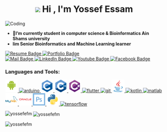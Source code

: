  <h1 align="center"><img src="https://th.bing.com/th/id/R.c6e0e149eab9ea7964bed1d27ead3bc8?rik=7E24ci958kO%2fkA&riu=http%3a%2f%2fstatic.skaip.org%2fimg%2femoticons%2f180x180%2ff6fcff%2fhi.gif&ehk=stevBvJN%2bAtQeLhOmUvDc9LRfmYmpGKFoHcdqeHopds%3d&risl=&pid=ImgRaw&r=0" width = "50" hieght ="40"> Hi , I'm Yossef Essam </h1>
<img align="center" alt="Coding" width="1000" height="300" src="https://cdn-images-1.medium.com/max/1200/0*4aHRjVXRKsyUhm2b">

- 🔭**I’m currently student in computer science & Bioinformatics Ain Shams university**
- **Iim Senior Bioinformatics and Machine Learning learner**  
<div id="My">
 <a href="https://drive.google.com/file/d/1Dzqesz8NGm2eszkecXoAfZC9FlgjeSbV/view?usp=sharing">
  <img src="https://th.bing.com/th/id/R.3f9ccc366e86c9be4f2d2ca5969bfbff?rik=f%2fSoE8BKs7jRiw&pid=ImgRaw&r=0&sres=1&sresct=1" height="100" width="110" alt="Resume Badge"/>
    </a>
      <a href="https://youssefessam.my.canva.site/">
  <img src="https://store.motothemes.net/repo/images/portfolio-logo.jpg" width = "150" hieght= "150" alt="Portfolio Badge"/>
      </a>
</div>
<div id="badges">
   <a href="mailto:youssefessam1269@gmail.com">
  <img src="https://th.bing.com/th/id/R.e6ca1ccd7e976eb837cce45bb53b0e30?rik=aH9SjK9k3g8x3Q&pid=ImgRaw&r=0&sres=1&sresct=1" height="40" width="50" alt="Mail Badge"/>
    </a>
  <a href="https://www.linkedin.com/in/yossefessam1408/">
  <img src="https://raw.githubusercontent.com/rahuldkjain/github-profile-readme-generator/master/src/images/icons/Social/linked-in-alt.svg" height="40" width="50" alt="LinkedIn Badge"/>
    </a>
  <a href="https://www.youtube.com/channel/UCdwYu_JFNJqHo8horG6HKYg">
  <img src="https://raw.githubusercontent.com/rahuldkjain/github-profile-readme-generator/master/src/images/icons/Social/youtube.svg" height="40" width="50" alt="Youtube Badge"/>
  <a href="https://www.facebook.com/YossefEFM">
  <img src="https://th.bing.com/th/id/R.7f689981b7050a848293ef0344f30d33?rik=Ooi2n6Vh4wBGOQ&riu=http%3a%2f%2f4.bp.blogspot.com%2f-E9cQt2nvyTc%2fURusPT5VqnI%2fAAAAAAAAABw%2fwU8Q0YrG37M%2fs1600%2ffacebook%2blogo%2b3.png&ehk=%2bfW27pizyZApmGoIvKOHuCku5JHSDG52uNTA6WpkGbM%3d&risl=&pid=ImgRaw&r=0" width = "80" hieght= "70" alt="Facebook Badge"/>
        </a>
</div>


<h3 align="left">Languages and Tools:</h3>
<p align="left"> <a href="https://developer.android.com" target="_blank" rel="noreferrer"> <img src="https://raw.githubusercontent.com/devicons/devicon/master/icons/android/android-original-wordmark.svg" alt="android" width="40" height="40"/> </a> <a href="https://www.arduino.cc/" target="_blank" rel="noreferrer"> <img src="https://cdn.worldvectorlogo.com/logos/arduino-1.svg" alt="arduino" width="40" height="40"/> </a> <a href="https://www.cprogramming.com/" target="_blank" rel="noreferrer"> <img src="https://raw.githubusercontent.com/devicons/devicon/master/icons/c/c-original.svg" alt="c" width="40" height="40"/> </a> <a href="https://www.w3schools.com/cpp/" target="_blank" rel="noreferrer"> <img src="https://raw.githubusercontent.com/devicons/devicon/master/icons/cplusplus/cplusplus-original.svg" alt="cplusplus" width="40" height="40"/> </a> <a href="https://www.w3schools.com/cs/" target="_blank" rel="noreferrer"> <img src="https://raw.githubusercontent.com/devicons/devicon/master/icons/csharp/csharp-original.svg" alt="csharp" width="40" height="40"/> </a> <a href="https://flutter.dev" target="_blank" rel="noreferrer"> <img src="https://www.vectorlogo.zone/logos/flutterio/flutterio-icon.svg" alt="flutter" width="40" height="40"/> </a> <a href="https://git-scm.com/" target="_blank" rel="noreferrer"> <img src="https://www.vectorlogo.zone/logos/git-scm/git-scm-icon.svg" alt="git" width="40" height="40"/> </a> <a href="https://www.java.com" target="_blank" rel="noreferrer"> <img src="https://raw.githubusercontent.com/devicons/devicon/master/icons/java/java-original.svg" alt="java" width="40" height="40"/> </a> <a href="https://kotlinlang.org" target="_blank" rel="noreferrer"> <img src="https://www.vectorlogo.zone/logos/kotlinlang/kotlinlang-icon.svg" alt="kotlin" width="40" height="40"/> </a> <a href="https://www.mathworks.com/" target="_blank" rel="noreferrer"> <img src="https://upload.wikimedia.org/wikipedia/commons/2/21/Matlab_Logo.png" alt="matlab" width="40" height="40"/> </a> <a href="https://www.mysql.com/" target="_blank" rel="noreferrer"> <img src="https://raw.githubusercontent.com/devicons/devicon/master/icons/mysql/mysql-original-wordmark.svg" alt="mysql" width="40" height="40"/> </a> <a href="https://www.oracle.com/" target="_blank" rel="noreferrer"> <img src="https://raw.githubusercontent.com/devicons/devicon/master/icons/oracle/oracle-original.svg" alt="oracle" width="40" height="40"/> </a> <a href="https://www.photoshop.com/en" target="_blank" rel="noreferrer"> <img src="https://raw.githubusercontent.com/devicons/devicon/master/icons/photoshop/photoshop-line.svg" alt="photoshop" width="40" height="40"/> </a> <a href="https://www.python.org" target="_blank" rel="noreferrer"> <img src="https://raw.githubusercontent.com/devicons/devicon/master/icons/python/python-original.svg" alt="python" width="40" height="40"/> </a> <a href="https://www.tensorflow.org" target="_blank" rel="noreferrer"> <img src="https://www.vectorlogo.zone/logos/tensorflow/tensorflow-icon.svg" alt="tensorflow" width="40" height="40"/> </a> </p>

<p><img align="left" src="https://github-readme-stats.vercel.app/api/top-langs?username=yossefefm&show_icons=true&title_color=000000&text_color=4b0202&bg_color=66a0ff&hide_border=true&locale=en&layout=compact" alt="yossefefm" /></p>

<p>&nbsp;<img align="center" src="https://github-readme-stats.vercel.app/api?username=yossefefm&show_icons=true&title_color=ff0033&text_color=2f05ff&bg_color=000000&hide_border=true&locale=en" alt="yossefefm" /></p>

<p><img align="center" src="https://github-readme-streak-stats.herokuapp.com/?user=yossefefm&theme=highcontrast" alt="yossefefm" /></p>

